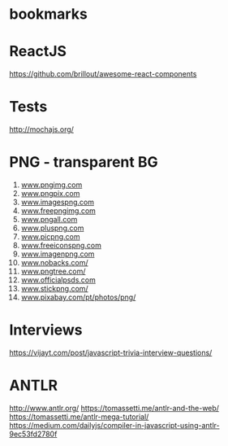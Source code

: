 # bookmarks



# ReactJS

https://github.com/brillout/awesome-react-components

# Tests

http://mochajs.org/

# PNG - transparent BG

01. www.pngimg.com
02. www.pngpix.com
03. www.imagespng.com
04. www.freepngimg.com
05. www.pngall.com
06. www.pluspng.com
07. www.picpng.com
08. www.freeiconspng.com
09. www.imagenpng.com
10. www.nobacks.com/
11. www.pngtree.com/
12. www.officialpsds.com
13. www.stickpng.com/
14. www.pixabay.com/pt/photos/png/

# Interviews

https://vijayt.com/post/javascript-trivia-interview-questions/

# ANTLR

http://www.antlr.org/
https://tomassetti.me/antlr-and-the-web/
https://tomassetti.me/antlr-mega-tutorial/
https://medium.com/dailyjs/compiler-in-javascript-using-antlr-9ec53fd2780f
